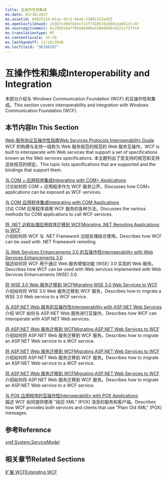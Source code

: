 ```yaml
---
title: 互操作性和集成
ms.date: 03/30/2017
ms.assetid: 0d925119-01a1-45c2-9ea0-23061323ad33
ms.openlocfilehash: 23d87cd98f42ee713f741057d2d60cea8513cc87
ms.sourcegitcommit: bc293b14af795e0e999e3304dd40c0222cf2ffe4
ms.translationtype: MT
ms.contentlocale: zh-CN
ms.lasthandoff: 11/26/2020
ms.locfileid: "96260287"
---
```

# <a name="interoperability-and-integration"></a><span data-ttu-id="d8d3d-102">互操作性和集成</span><span class="sxs-lookup"><span data-stu-id="d8d3d-102">Interoperability and Integration</span></span>

<span data-ttu-id="d8d3d-103">本部分介绍与 Windows Communication Foundation (WCF) 的互操作性和集成。</span><span class="sxs-lookup"><span data-stu-id="d8d3d-103">This section covers interoperability and integration with Windows Communication Foundation (WCF).</span></span>  
  
## <a name="in-this-section"></a><span data-ttu-id="d8d3d-104">本节内容</span><span class="sxs-lookup"><span data-stu-id="d8d3d-104">In This Section</span></span>  

 [<span data-ttu-id="d8d3d-105">Web 服务协议互操作性指南</span><span class="sxs-lookup"><span data-stu-id="d8d3d-105">Web Services Protocols Interoperability Guide</span></span>](web-services-protocols-interoperability-guide.md)  
 <span data-ttu-id="d8d3d-106">WCF 的构建与支持一组称为 Web 服务规范的规范的 Web 服务互操作。</span><span class="sxs-lookup"><span data-stu-id="d8d3d-106">WCF is built to interoperate with Web services that support a set of specifications known as the Web services specifications.</span></span> <span data-ttu-id="d8d3d-107">本主题列出了受支持的规范和支持这些规范的绑定。</span><span class="sxs-lookup"><span data-stu-id="d8d3d-107">This topic lists specifications that are supported and the bindings that support them.</span></span>  
  
 [<span data-ttu-id="d8d3d-108">与 COM + 应用程序集成</span><span class="sxs-lookup"><span data-stu-id="d8d3d-108">Integrating with COM+ Applications</span></span>](integrating-with-com-plus-applications.md)  
 <span data-ttu-id="d8d3d-109">讨论如何将 COM + 应用程序作为 WCF 服务公开。</span><span class="sxs-lookup"><span data-stu-id="d8d3d-109">Discusses how COM+ applications can be exposed as WCF services.</span></span>  
  
 [<span data-ttu-id="d8d3d-110">与 COM 应用程序集成</span><span class="sxs-lookup"><span data-stu-id="d8d3d-110">Integrating with COM Applications</span></span>](integrating-with-com-applications.md)  
 <span data-ttu-id="d8d3d-111">讨论 COM 应用程序调用 WCF 服务的各种方法。</span><span class="sxs-lookup"><span data-stu-id="d8d3d-111">Discusses the various methods for COM applications to call WCF services.</span></span>  
  
 [<span data-ttu-id="d8d3d-112">将 .NET 远程处理应用程序迁移到 WCF</span><span class="sxs-lookup"><span data-stu-id="d8d3d-112">Migrating .NET Remoting Applications to WCF</span></span>](migrating-net-remoting-applications-to-wcf.md)  
 <span data-ttu-id="d8d3d-113">介绍如何将 WCF 与 .NET Framework 远程处理结合使用。</span><span class="sxs-lookup"><span data-stu-id="d8d3d-113">Describes how WCF can be used with .NET Framework remoting.</span></span>  
  
 [<span data-ttu-id="d8d3d-114">与 Web Services Enhancements 3.0 的互操作性</span><span class="sxs-lookup"><span data-stu-id="d8d3d-114">Interoperability with Web Services Enhancements 3.0</span></span>](interoperability-with-web-services-enhancements-3-0.md)  
 <span data-ttu-id="d8d3d-115">描述如何将 WCF 用于通过 Web 服务增强功能 (WSE) 3.0 实现的 Web 服务。</span><span class="sxs-lookup"><span data-stu-id="d8d3d-115">Describes how WCF can be used with Web services implemented with Web Services Enhancements (WSE) 3.0.</span></span>  
  
 [<span data-ttu-id="d8d3d-116">将 WSE 3.0 Web 服务迁移到 WCF</span><span class="sxs-lookup"><span data-stu-id="d8d3d-116">Migrating WSE 3.0 Web Services to WCF</span></span>](migrating-wse-3-0-web-services-to-wcf.md)  
 <span data-ttu-id="d8d3d-117">介绍如何将 WSE 3.0 Web 服务迁移到 WCF 服务。</span><span class="sxs-lookup"><span data-stu-id="d8d3d-117">Describes how to migrate a WSE 3.0 Web service to a WCF service.</span></span>  
  
 [<span data-ttu-id="d8d3d-118">与 ASP.NET Web 服务的互操作性</span><span class="sxs-lookup"><span data-stu-id="d8d3d-118">Interoperability with ASP.NET Web Services</span></span>](interop-with-aspnet-web-services.md)  
 <span data-ttu-id="d8d3d-119">介绍 WCF 如何与 ASP.NET Web 服务进行互操作。</span><span class="sxs-lookup"><span data-stu-id="d8d3d-119">Describes how WCF can interoperate with ASP.NET Web services.</span></span>  
  
 [<span data-ttu-id="d8d3d-120">将 ASP.NET Web 服务迁移到 WCF</span><span class="sxs-lookup"><span data-stu-id="d8d3d-120">Migrating ASP.NET Web Services to WCF</span></span>](migrating-aspnet-web-services-to-wcf.md)  
 <span data-ttu-id="d8d3d-121">介绍如何将 ASP.NET Web 服务迁移到 WCF 服务。</span><span class="sxs-lookup"><span data-stu-id="d8d3d-121">Describes how to migrate an ASP.NET Web service to a WCF service.</span></span>  
  
 [<span data-ttu-id="d8d3d-122">将 ASP.NET Web 服务迁移到 WCF</span><span class="sxs-lookup"><span data-stu-id="d8d3d-122">Migrating ASP.NET Web Services to WCF</span></span>](migrating-aspnet-web-services-to-wcf.md)  
 <span data-ttu-id="d8d3d-123">介绍如何将 ASP.NET Web 服务迁移到 WCF 服务。</span><span class="sxs-lookup"><span data-stu-id="d8d3d-123">Describes how to migrate an ASP.NET Web service to a WCF service.</span></span>  
  
 [<span data-ttu-id="d8d3d-124">将 ASP.NET Web 服务迁移到 WCF</span><span class="sxs-lookup"><span data-stu-id="d8d3d-124">Migrating ASP.NET Web Services to WCF</span></span>](migrating-aspnet-web-services-to-wcf.md)  
 <span data-ttu-id="d8d3d-125">介绍如何将 ASP.NET Web 服务迁移到 WCF 服务。</span><span class="sxs-lookup"><span data-stu-id="d8d3d-125">Describes how to migrate an ASP.NET Web service to a WCF service.</span></span>  
  
 [<span data-ttu-id="d8d3d-126">与 POX 应用程序的互操作性</span><span class="sxs-lookup"><span data-stu-id="d8d3d-126">Interoperability with POX Applications</span></span>](interoperability-with-pox-applications.md)  
 <span data-ttu-id="d8d3d-127">描述 WCF 如何提供使用 "纯旧 XML" (POX) 消息的服务和客户端。</span><span class="sxs-lookup"><span data-stu-id="d8d3d-127">Describes how WCF provides both services and clients that use "Plain Old XML" (POX) messages.</span></span>  
  
## <a name="reference"></a><span data-ttu-id="d8d3d-128">参考</span><span class="sxs-lookup"><span data-stu-id="d8d3d-128">Reference</span></span>  

 <xref:System.ServiceModel>  
  
## <a name="related-sections"></a><span data-ttu-id="d8d3d-129">相关章节</span><span class="sxs-lookup"><span data-stu-id="d8d3d-129">Related Sections</span></span>  

 [<span data-ttu-id="d8d3d-130">扩展 WCF</span><span class="sxs-lookup"><span data-stu-id="d8d3d-130">Extending WCF</span></span>](../extending/index.md)
